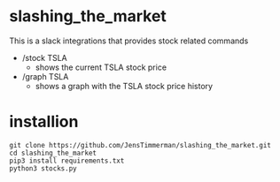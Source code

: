 # slashing_the_market

This is a slack integrations that provides stock related commands

 - /stock TSLA 
    - shows the current TSLA stock price
- /graph TSLA
   - shows a graph with the TSLA stock price history
   
# installion

```
git clone https://github.com/JensTimmerman/slashing_the_market.git
cd slashing_the_market
pip3 install requirements.txt
python3 stocks.py
```

